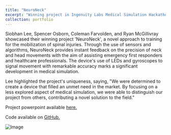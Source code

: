 ```yaml
---
title: "NeuroNeck"
excerpt: "Winning project in Ingenuity Labs Medical Simulation Hackathon. <br/><img src='/ColemanFarvolden.github.io/images/neuroneck.png'>"
collection: portfolio
---
```


Siobhan Lee, Spencer Osborn, Coleman Farvolden, and Ryan McGillivray showcased their winning project 'NeuroNeck', a novel approach to training for the mobilization of spinal injuries. Through the use of sensors and algorithms, NeuroNeck provides instant feedback on the precision of neck and head movements with the aim of assisting emergency first responders and healthcare professionals. The device's use of LEDs and gyroscopes to signal movement with remarkable accuracy marks a significant development in medical simulation.
 
Lee highlighted the project's uniqueness, saying, "We were determined to create a device that filled an unmet need in the market. By focusing on a less explored aspect of medical simulation, we were able to distinguish our project from others, contributing a novel solution to the field."

Project powerpoint available [here.](https://www.linkedin.com/in/coleman-farvolden-0601321b8/details/projects/585707758/multiple-media-viewer/?profileId=ACoAADKQjMgBu4nBPHvcXTMyrIJMtMFs6L1vruA&treasuryMediaId=1716425144148)

Code available on [GitHub.](https://github.com/ColemanFarv/hackathon1medsim)

![Image](https://colemanfarv.github.io/ColemanFarvolden.github.io/images/neuroneck2.png)



